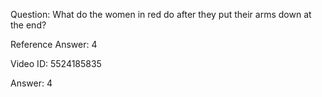 Question: What do the women in red do after they put their arms down at the end?

Reference Answer: 4

Video ID: 5524185835

Answer: 4


